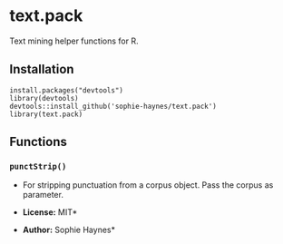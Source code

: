 # text.pack
Text mining helper functions for R. 
## Installation
```
install.packages("devtools")
library(devtools)
devtools::install_github('sophie-haynes/text.pack')
library(text.pack)
```
## Functions
### `punctStrip()`
* For stripping punctuation from a corpus object. Pass the corpus as parameter.

* **License:** MIT*

* **Author:** Sophie Haynes*

